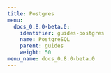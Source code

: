 ```yaml
---
title: Postgres
menu:
  docs_0.8.0-beta.0:
    identifier: guides-postgres
    name: PostgreSQL
    parent: guides
    weight: 50
menu_name: docs_0.8.0-beta.0
---
```


